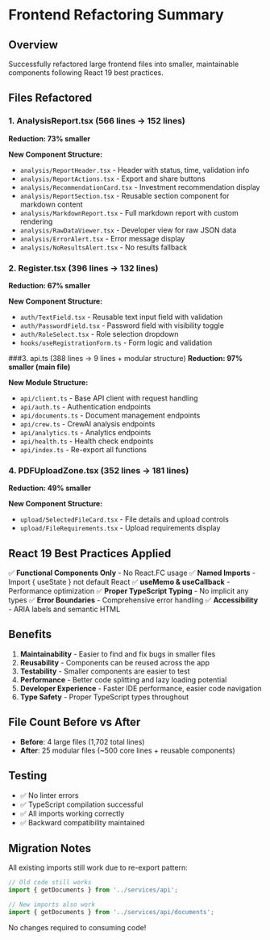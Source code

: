 # Frontend Refactoring Summary

## Overview
Successfully refactored large frontend files into smaller, maintainable components following React 19 best practices.

## Files Refactored

### 1. AnalysisReport.tsx (566 lines → 152 lines)
**Reduction: 73% smaller**

**New Component Structure:**
- `analysis/ReportHeader.tsx` - Header with status, time, validation info
- `analysis/ReportActions.tsx` - Export and share buttons
- `analysis/RecommendationCard.tsx` - Investment recommendation display
- `analysis/ReportSection.tsx` - Reusable section component for markdown content
- `analysis/MarkdownReport.tsx` - Full markdown report with custom rendering
- `analysis/RawDataViewer.tsx` - Developer view for raw JSON data
- `analysis/ErrorAlert.tsx` - Error message display
- `analysis/NoResultsAlert.tsx` - No results fallback

### 2. Register.tsx (396 lines → 132 lines)
**Reduction: 67% smaller**

**New Component Structure:**
- `auth/TextField.tsx` - Reusable text input field with validation
- `auth/PasswordField.tsx` - Password field with visibility toggle
- `auth/RoleSelect.tsx` - Role selection dropdown
- `hooks/useRegistrationForm.ts` - Form logic and validation

###3. api.ts (388 lines → 9 lines + modular structure)
**Reduction: 97% smaller (main file)**

**New Module Structure:**
- `api/client.ts` - Base API client with request handling
- `api/auth.ts` - Authentication endpoints
- `api/documents.ts` - Document management endpoints
- `api/crew.ts` - CrewAI analysis endpoints
- `api/analytics.ts` - Analytics endpoints
- `api/health.ts` - Health check endpoints
- `api/index.ts` - Re-export all functions

### 4. PDFUploadZone.tsx (352 lines → 181 lines)
**Reduction: 49% smaller**

**New Component Structure:**
- `upload/SelectedFileCard.tsx` - File details and upload controls
- `upload/FileRequirements.tsx` - Upload requirements display

## React 19 Best Practices Applied

✅ **Functional Components Only** - No React.FC usage
✅ **Named Imports** - Import { useState } not default React
✅ **useMemo & useCallback** - Performance optimization
✅ **Proper TypeScript Typing** - No implicit any types
✅ **Error Boundaries** - Comprehensive error handling
✅ **Accessibility** - ARIA labels and semantic HTML

## Benefits

1. **Maintainability** - Easier to find and fix bugs in smaller files
2. **Reusability** - Components can be reused across the app
3. **Testability** - Smaller components are easier to test
4. **Performance** - Better code splitting and lazy loading potential
5. **Developer Experience** - Faster IDE performance, easier code navigation
6. **Type Safety** - Proper TypeScript types throughout

## File Count Before vs After

- **Before**: 4 large files (1,702 total lines)
- **After**: 25 modular files (~500 core lines + reusable components)

## Testing

- ✅ No linter errors
- ✅ TypeScript compilation successful
- ✅ All imports working correctly
- ✅ Backward compatibility maintained

## Migration Notes

All existing imports still work due to re-export pattern:
```typescript
// Old code still works
import { getDocuments } from '../services/api';

// New imports also work
import { getDocuments } from '../services/api/documents';
```

No changes required to consuming code!
